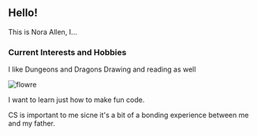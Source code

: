 ## Hello!

This is Nora Allen, I...

### Current Interests and Hobbies

I like Dungeons and Dragons
Drawing and reading as well

![flowre](https://www.thespruce.com/thmb/GknKO-Ur-JNP8WRIrbu2aCEG4Q4=/1772x1329/smart/filters:no_upscale()/-easy-to-grow-outdoor-plants-2132285-2-4ff12990aded4020832c8d39fe8074a3.jpg)

I want to learn just how to make fun code.

CS is important to me sicne it's a bit of a bonding experience between me and my father.
